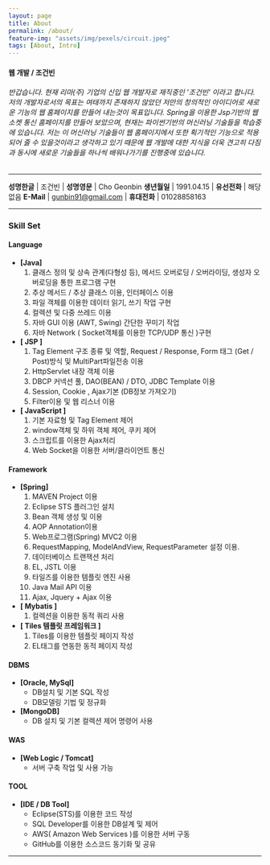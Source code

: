 ```yaml
---
layout: page
title: About
permalink: /about/
feature-img: "assets/img/pexels/circuit.jpeg"
tags: [About, Intro]
---
```


#### 웹 개발 /  **조건빈**


###### 반갑습니다. 현재 리마(주) 기업의 신입 웹 개발자로 재직중인 '조건빈' 이라고 합니다. 저의 개발자로서의 목표는 여태까지 존재하지 않았던 저만의 창의적인 아이디어로 새로운 기능의 웹 홈페이지를 만들어 내는것이 목표입니다. Spring을 이용한 Jsp기반의 웹 소켓 통신 홈페이지를 만들어 보았으며, 현재는 파이썬기반의 머신러닝 기술들을 학습중에 있습니다. 저는 이 머신러닝 기술들이 웹 홈페이지에서 또한 획기적인 기능으로 적용되어 줄 수 있을것이라고 생각하고 있기 때문에 웹 개발에 대한 지식을 더욱 견고히 다짐과 동시에 새로운 기술들을 하나씩 배워나가기를 진행중에 있습니다. 
---

**성명한글** | 조건빈 | **성명영문** | Cho Geonbin
**생년월일** | 1991.04.15 | **유선전화** | 해당 없음
**E-Mail** | gunbin91@gmail.com | **휴대전화** | 01028858163




--- 

### Skill Set
#### Language
* **[Java]**
    1. 클래스 정의 및 상속 관계(다형성 등), 메서드 오버로딩 / 오버라이딩,
생성자 오버로딩을 통한 프로그램 구현
    2. 추상 메서드 / 추상 클래스 이용, 인터페이스 이용
    3. 파일 객체를 이용한 데이터 읽기, 쓰기 작업 구현
    4. 컬렉션 및 다중 쓰레드 이용
    5. 자바 GUI 이용 (AWT, Swing) 간단한 꾸미기 작업
    6. 자바 Network ( Socket객체를 이용한 TCP/UDP 통신 )구현
* **[ JSP ]**
    1. Tag Element 구조 종류 및 역할, Request / Response, Form 태그 (Get /
Post)방식 및 MultiPart파일전송 이용
    2. HttpServlet 내장 객체 이용
    3. DBCP 커넥션 풀, DAO(BEAN) / DTO, JDBC Template 이용
    4. Session, Cookie , Ajax기본 (DB정보 가져오기)
    5. Filter이용 및 웹 리스너 이용
* **[ JavaScript ]**
    1. 기본 자료형 및 Tag Element 제어
    2. window객체 및 하위 객체 제어, 쿠키 제어
    3. 스크립트를 이용한 Ajax처리
    4. Web Socket을 이용한 서버/클라이언트 통신

#### Framework
* **[Spring]**
    1. MAVEN Project 이용
    2. Eclipse STS 플러그인 설치
    3. Bean 객체 생성 및 이용
    4. AOP Annotation이용
    5. Web프로그램(Spring) MVC2 이용
    6. RequestMapping, ModelAndView, RequestParameter 설정 이용.
    7. 데이터베이스 트랜잭션 처리
    8. EL, JSTL 이용
    9. 타일즈를 이용한 템플릿 엔진 사용
    10. Java Mail API 이용
    11. Ajax, Jquery + Ajax 이용
* **[ Mybatis ]**
    1. 컬렉션을 이용한 동적 쿼리 사용
* **[ Tiles 템플릿 프레임워크 ]**
    1. Tiles를 이용한 템플릿 페이지 작성
    2. EL태그를 연동한 동적 페이지 작성

#### DBMS
* **[Oracle, MySql]**
    - DB설치 및 기본 SQL 작성
   - DB모델링 기법 및 정규화
* **[MongoDB]**
    - DB 설치 및 기본 컬렉션 제어 명령어 사용

#### WAS
* **[Web Logic / Tomcat]**
    - 서버 구축 작업 및 사용 가능

#### TOOL
* **[IDE / DB Tool]**
    - Eclipse(STS)를 이용한 코드 작성
    - SQL Developer를 이용한 DB설계 및 제어
    - AWS( Amazon Web Services )를 이용한 서버 구동
    - GitHub를 이용한 소스코드 동기화 및 공유

--- 




 
